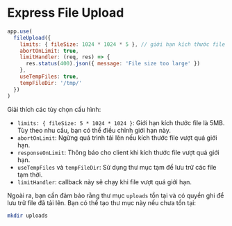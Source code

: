 # Express File Upload

```javascript
app.use(
  fileUpload({
    limits: { fileSize: 1024 * 1024 * 5 }, // giới hạn kích thước file là 5MB
    abortOnLimit: true,
    limitHandler: (req, res) => {
      res.status(400).json({ message: 'File size too large' })
    },
    useTempFiles: true,
    tempFileDir: '/tmp/'
  })
)
```

Giải thích các tùy chọn cấu hình:

- `limits: { fileSize: 5 * 1024 * 1024 }`: Giới hạn kích thước file là 5MB. Tùy theo nhu cầu, bạn có thể điều chỉnh giới hạn này.
- `abortOnLimit`: Ngừng quá trình tải lên nếu kích thước file vượt quá giới hạn.
- `responseOnLimit`: Thông báo cho client khi kích thước file vượt quá giới hạn.
- `useTempFiles` và `tempFileDir`: Sử dụng thư mục tạm để lưu trữ các file tạm thời.
- `limitHandler`: callback này sẽ chạy khi file vượt quá giới hạn.

Ngoài ra, bạn cần đảm bảo rằng thư mục `uploads` tồn tại và có quyền ghi để lưu trữ file đã tải lên. Bạn có thể tạo thư mục này nếu chưa tồn tại:

```bash
mkdir uploads
```
